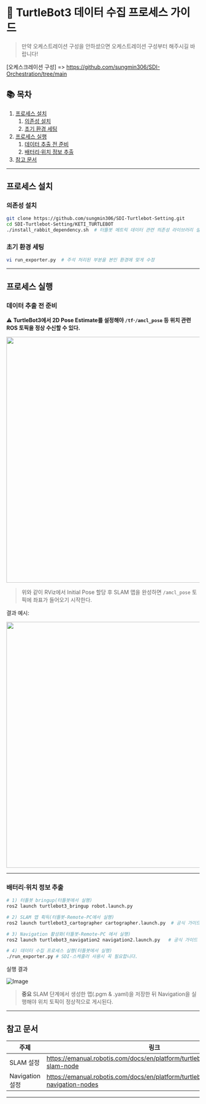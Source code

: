 # 🤖 TurtleBot3 데이터 수집 프로세스 가이드

> 만약 오케스트레이션 구성을 안하셨으면 오케스트레이션 구성부터 해주시길 바랍니다!

[오케스크레이션 구성] => 
https://github.com/sungmin306/SDI-Orchestration/tree/main

## 📚 목차
1. [프로세스 설치](#프로세스-설치)
   1. [의존성 설치](#의존성-설치)
   2. [초기 환경 세팅](#초기-환경-세팅)
2. [프로세스 실행](#프로세스-실행)
   1. [데이터 추출 전 준비](#데이터-추출-전-준비)
   2. [배터리·위치 정보 추출](#배터리위치-정보-추출)
3. [참고 문서](#참고-문서)

---
## 프로세스 설치 <a id="프로세스-설치"></a>

### 의존성 설치 <a id="의존성-설치"></a>

```bash
git clone https://github.com/sungmin306/SDI-Turtlebot-Setting.git
cd SDI-Turtlebot-Setting/KETI_TURTLEBOT
./install_rabbit_dependency.sh  # 터틀봇 메트릭 데이터 관련 의존성 라이브러리 설치
```

### 초기 환경 세팅 <a id="초기-환경-세팅"></a>

```bash
vi run_exporter.py  # 주석 처리된 부분을 본인 환경에 맞게 수정
```


---
## 프로세스 실행 <a id="프로세스-실행"></a>

### 데이터 추출 전 준비 <a id="데이터-추출-전-준비"></a>

⚠️ **TurtleBot3에서 2D Pose Estimate를 설정해야 `/tf`·`/amcl_pose` 등 위치 관련 ROS 토픽을 정상 수신할 수 있다.**

<img src="https://github.com/user-attachments/assets/c646269d-a628-4018-b865-018fa41e89ce" width="640" />

> 위와 같이 RViz에서 Initial Pose 할당 후 SLAM 맵을 완성하면 `/amcl_pose` 토픽에 좌표가 들어오기 시작한다.

결과 예시:

<img src="https://github.com/user-attachments/assets/e0343f4c-2827-43e9-8f8d-0ad2d1285fc8" width="640" />

---
### 배터리·위치 정보 추출 <a id="배터리위치-정보-추출"></a>

```bash
# 1) 터틀봇 bringup(터틀봇에서 실행)
ros2 launch turtlebot3_bringup robot.launch.py

# 2) SLAM 맵 획득(터틀봇-Remote-PC에서 실행)
ros2 launch turtlebot3_cartographer cartographer.launch.py  # 공식 가이드 참고

# 3) Navigation 활성화(터틀봇-Remote-PC 에서 실행)
ros2 launch turtlebot3_navigation2 navigation2.launch.py   # 공식 가이드 참고

# 4) 데이터 수집 프로세스 실행(터틀봇에서 실행)
./run_exporter.py # SDI-스케줄러 사용시 꼭 필요합니다.
```

실행 결과

![Image](https://github.com/user-attachments/assets/7ff4fd71-d6b1-405b-a30e-c62fc1b84f1f)

> **중요** SLAM 단계에서 생성한 맵(.pgm & .yaml)을 저장한 뒤 Navigation을 실행해야 위치 토픽이 정상적으로 게시된다.

---
## 참고 문서 <a id="참고-문서"></a>

| 주제 | 링크 |
|------|------|
| SLAM 설정 | <https://emanual.robotis.com/docs/en/platform/turtlebot3/slam/#run-slam-node> |
| Navigation 설정 | <https://emanual.robotis.com/docs/en/platform/turtlebot3/navigation/#run-navigation-nodes> |

---


